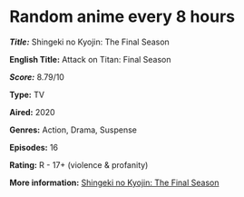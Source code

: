 # Random anime every 8 hours

_**Title:**_ Shingeki no Kyojin: The Final Season

**English Title:** Attack on Titan: Final Season

_**Score:**_ 8.79/10

**Type:** TV

**Aired:** 2020

**Genres:** Action, Drama, Suspense

**Episodes:** 16

**Rating:** R - 17+ (violence & profanity)

**More information:** [Shingeki no Kyojin: The Final Season](https://myanimelist.net/anime/40028/Shingeki_no_Kyojin__The_Final_Season)